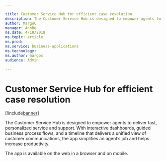```yaml
---

title: Customer Service Hub for efficient case resolution
description: The Customer Service Hub is designed to empower agents to deliver fast, personalized service and support.
author: MargoC
manager: AnnBe
ms.date: 4/18/2018
ms.topic: article
ms.prod: 
ms.service: business-applications
ms.technology: 
ms.author: margoc
audience: Admin

---
```

#  Customer Service Hub for efficient case resolution




[!include[banner](../../../includes/banner.md)]

The Customer Service Hub is designed to empower agents to deliver fast,
personalized service and support. With interactive dashboards, guided business
process flows, and a timeline that delivers a unified view of customer
communications, the app simplifies an agent’s job and helps increase
productivity.

The app is available on the web in a browser and on mobile.
